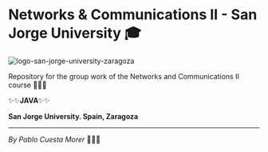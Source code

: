 # Networks & Communications II - San Jorge University 🎓

![logo-san-jorge-university-zaragoza](https://user-images.githubusercontent.com/43066595/218307824-f47634e6-6319-4de5-a168-c1fa5628a2dd.jpg)

Repository for the group work of the Networks and Communications II course 👨🏼‍💻

✨✨**JAVA**✨✨

**San Jorge University. Spain, Zaragoza**

---

*_By Pablo Cuesta Morer_* 🙋🏼‍♂️
